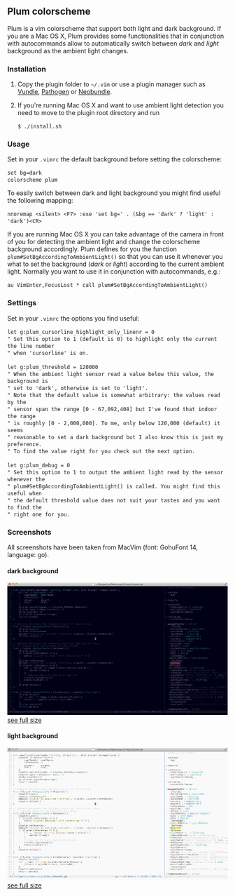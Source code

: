 ## Plum colorscheme

Plum is a vim colorscheme that support both light and dark background.
If you are a Mac OS X, Plum provides some functionalities that in conjunction
with autocommands allow to automatically switch between *dark* and *light* background
as the ambient light changes.


### Installation

1. Copy the plugin folder to `~/.vim` or use a plugin manager such as
[Vundle](https://github.com/gmarik/vundle), [Pathogen](https://github.com/tpope/vim-pathogen)
or [Neobundle](https://github.com/Shougo/neobundle.vim).

2. If you're running Mac OS X and want to use ambient light detection you need to move to the
plugin root directory and run
    ```
    $ ./install.sh
    ```

### Usage

Set in your `.vimrc` the default background before setting the colorscheme:
```vim
set bg=dark
colorscheme plum
```

To easily switch between dark and light background you might find useful the following mapping:
```vim
nnoremap <silent> <F7> :exe 'set bg=' . (&bg == 'dark' ? 'light' : 'dark')<CR>
```

If you are running Mac OS X you can take advantage of the camera in front of you for detecting
the ambient light and change the colorscheme background accordingly.
Plum defines for you the function `plum#SetBgAccordingToAmbientLight()` so that you can use it
whenever you what to set the background (*dark* or *light*) according to the current ambient light.
Normally you want to use it in conjunction with autocommands, e.g.:
```                                    vim
au VimEnter,FocusLost * call plum#SetBgAccordingToAmbientLight()
```


### Settings

Set in your `.vimrc` the options you find useful:

```vim
let g:plum_cursorline_highlight_only_linenr = 0
" Set this option to 1 (default is 0) to highlight only the current the line number
" when 'cursorline' is on.

let g:plum_threshold = 120000
" When the ambient light sensor read a value below this value, the background is
" set to 'dark', otherwise is set to 'light'.
" Note that the default value is somewhat arbitrary: the values read by the
" sensor span the range [0 - 67,092,408] but I've found that indoor the range
" is roughly [0 - 2,000,000]. To me, only below 120,000 (default) it seems
" reasonable to set a dark background but I also know this is just my preference.
" To find the value right for you check out the next option.

let g:plum_debug = 0
" Set this option to 1 to output the ambient light read by the sensor whenever the
" plum#SetBgAccordingToAmbientLight() is called. You might find this useful when
" the default threshold value does not suit your tastes and you want to find the
" right one for you.
```


### Screenshots

All screenshots have been taken from MacVim (font: GohuFont 14, language: go).

#### dark background
![Screenshot](extra/dark.jpg "The plum colorscheme with dark background (language: go)")
[see full size](https://raw.github.com/gcmt/plum.vim/master/extra/dark.jpg)

#### light background
![Screenshot](extra/light.jpg "The plum colorscheme with light background (language: go)")
[see full size](https://raw.github.com/gcmt/plum.vim/master/extra/light.jpg)
